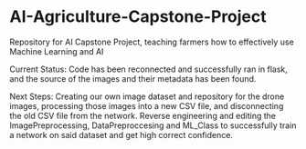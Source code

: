 # AI-Agriculture-Capstone-Project
Repository for AI Capstone Project, teaching farmers how to effectively use Machine Learning and AI

Current Status:
Code has been reconnected and successfully ran in flask, and the source of the images and their metadata has been found.

Next Steps:
Creating our own image dataset and repository for the drone images, processing those images into a new CSV file, and disconnecting the old CSV file from the network. Reverse engineering and editing the ImagePreprocessing, DataPreproccesing and ML_Class to successfully train a network on said dataset and get high correct confidence.
